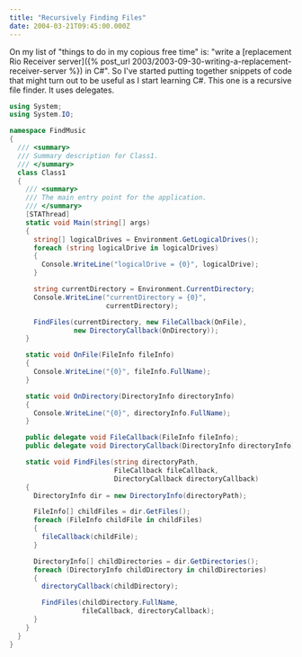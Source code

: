 ```yaml
---
title: "Recursively Finding Files"
date: 2004-03-21T09:45:00.000Z
---
```


On my list of "things to do in my copious free time" is: "write a [replacement Rio Receiver server]({% post_url 2003/2003-09-30-writing-a-replacement-receiver-server %}) in
C#". So I've started putting together snippets of code that might turn out to be useful as I start learning C#. This one
is a recursive file finder. It uses delegates.

```c#
using System;
using System.IO;

namespace FindMusic
{
  /// <summary>
  /// Summary description for Class1.
  /// </summary>
  class Class1
  {
    /// <summary>
    /// The main entry point for the application.
    /// </summary>
    [STAThread]
    static void Main(string[] args)
    {
      string[] logicalDrives = Environment.GetLogicalDrives();
      foreach (string logicalDrive in logicalDrives)
      {
        Console.WriteLine("logicalDrive = {0}", logicalDrive);
      }

      string currentDirectory = Environment.CurrentDirectory;
      Console.WriteLine("currentDirectory = {0}",
                        currentDirectory);

      FindFiles(currentDirectory, new FileCallback(OnFile),
                new DirectoryCallback(OnDirectory));
    }

    static void OnFile(FileInfo fileInfo)
    {
      Console.WriteLine("{0}", fileInfo.FullName);
    }

    static void OnDirectory(DirectoryInfo directoryInfo)
    {
      Console.WriteLine("{0}", directoryInfo.FullName);
    }

    public delegate void FileCallback(FileInfo fileInfo);
    public delegate void DirectoryCallback(DirectoryInfo directoryInfo);

    static void FindFiles(string directoryPath,
                          FileCallback fileCallback,
                          DirectoryCallback directoryCallback)
    {
      DirectoryInfo dir = new DirectoryInfo(directoryPath);

      FileInfo[] childFiles = dir.GetFiles();
      foreach (FileInfo childFile in childFiles)
      {
        fileCallback(childFile);
      }

      DirectoryInfo[] childDirectories = dir.GetDirectories();
      foreach (DirectoryInfo childDirectory in childDirectories)
      {
        directoryCallback(childDirectory);

        FindFiles(childDirectory.FullName,
                  fileCallback, directoryCallback);
      }
    }
  }
}
```
